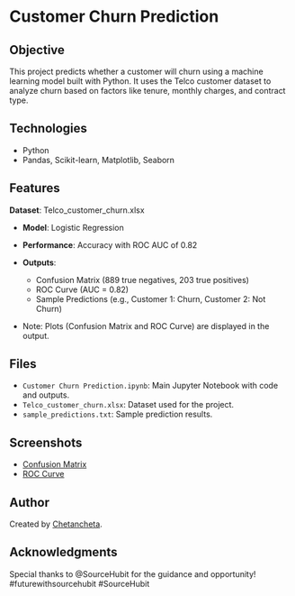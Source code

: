 # Customer Churn Prediction

## Objective
This project predicts whether a customer will churn using a machine learning model built with Python. It uses the Telco customer dataset to analyze churn based on factors like tenure, monthly charges, and contract type.

## Technologies
- Python
- Pandas, Scikit-learn, Matplotlib, Seaborn

## Features
**Dataset**: Telco_customer_churn.xlsx
- **Model**: Logistic Regression
- **Performance**: Accuracy with ROC AUC of 0.82
- **Outputs**: 
  - Confusion Matrix (889 true negatives, 203 true positives)
  - ROC Curve (AUC = 0.82)
  - Sample Predictions (e.g., Customer 1: Churn, Customer 2: Not Churn)
    
- Note: Plots (Confusion Matrix and ROC Curve) are displayed in the output.

## Files
- `Customer Churn Prediction.ipynb`: Main Jupyter Notebook with code and outputs.
- `Telco_customer_churn.xlsx`: Dataset used for the project.
- `sample_predictions.txt`: Sample prediction results.

## Screenshots
- [Confusion Matrix](confusion_matrix.png)
- [ROC Curve](roc_curve.png)

## Author
Created by [Chetancheta](https://github.com/Chetancheta).

## Acknowledgments
Special thanks to @SourceHubit for the guidance and opportunity! #futurewithsourcehubit #SourceHubit
